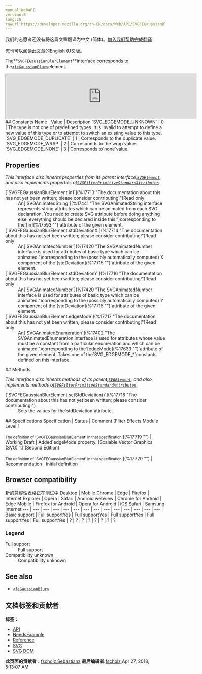 ```yaml
---
manual:WebAPI
version:0
lang:zh
rawUrl:https://developer.mozilla.org/zh-CN/docs/Web/API/SVGFEGaussianBlurElement
---
```




<bdi>我们的志愿者还没有将这篇文章翻译为<bdi>中文 (简体)</bdi>。[加入我们帮助完成翻译](%17710 "")<br></br>您也可以阅读此文章的[English (US)](%17711 "")版。</bdi>






The**`SVGFEGaussianBlurElement`**interface corresponds to the[`<feGaussianBlur>`](%17712 "The <feGaussianBlur> SVG filter primitive blurs the input image by the amount specified in stdDeviation, which defines the bell-curve.")element.

<iframe src='https://mdn.mozillademos.org/en-US/docs/Web/API/SVGFEGaussianBlurElement$samples/inheritance_diagram?revision=1377361' width='600' height='140'></iframe>
## Constants<a name="Constants"></a>
Name | Value | Description 
`SVG_EDGEMODE_UNKNOWN` | 0 | The type is not one of predefined types. It is invalid to attempt to define a new value of this type or to attempt to switch an existing value to this type. 
`SVG_EDGEMODE_DUPLICATE` | 1 | Corresponds to the`duplicate`value. 
`SVG_EDGEMODE_WRAP` | 2 | Corresponds to the`wrap`value. 
`SVG_EDGEMODE_NONE` | 3 | Corresponds to`none`value. 


## Properties<a name="Properties"></a>


<em>This interface also inherits properties from its parent interface,[`SVGElement`](%17342 "All of the SVG DOM interfaces that correspond directly to elements in the SVG language derive from the SVGElement interface."), and also implements properties of[`SVGFilterPrimitiveStandardAttributes`](%17591 "The SVGFilterPrimitiveStandardAttributes interface defines the set of DOM attributes that are common across the filter primitive interfaces.").</em>

<dl><dt>[`SVGFEGaussianBlurElement.in1`](%17713 "The documentation about this has not yet been written; please consider contributing!")Read only</dt><dd>An[`SVGAnimatedString`](%17441 "The SVGAnimatedString interface represents string attributes which can be animated from each SVG declaration. You need to create SVG attribute before doing anything else, everything should be declared inside this.")corresponding to the`[in](%17593 "")`attribute of the given element.</dd><dt>[`SVGFEGaussianBlurElement.stdDeviationX`](%17714 "The documentation about this has not yet been written; please consider contributing!")Read only</dt><dd>An[`SVGAnimatedNumber`](%17420 "The SVGAnimatedNumber interface is used for attributes of basic type <Number> which can be animated.")corresponding to the (possibly automatically computed) X component of the`[stdDeviation](%17715 "")`attribute of the given element.</dd><dt>[`SVGFEGaussianBlurElement.stdDeviationY`](%17716 "The documentation about this has not yet been written; please consider contributing!")Read only</dt><dd>An[`SVGAnimatedNumber`](%17420 "The SVGAnimatedNumber interface is used for attributes of basic type <Number> which can be animated.")corresponding to the (possibly automatically computed) Y component of the`[stdDeviation](%17715 "")`attribute of the given element.</dd><dt>[`SVGFEGaussianBlurElement.edgeMode`](%17717 "The documentation about this has not yet been written; please consider contributing!")Read only</dt><dd>An[`SVGAnimatedEnumeration`](%17402 "The SVGAnimatedEnumeration interface is used for attributes whose value must be a constant from a particular enumeration and which can be animated.")corresponding to the`[edgeMode](%17633 "")`attribute of the given element. Takes one of the`SVG_EDGEMODE_*`constants defined on this interface.</dd></dl>
## Methods<a name="Methods"></a>


<em>This interface also inherits methods of its parent,[`SVGElement`](%17342 "All of the SVG DOM interfaces that correspond directly to elements in the SVG language derive from the SVGElement interface."), and also implements methods of[`SVGFilterPrimitiveStandardAttributes`](%17591 "The SVGFilterPrimitiveStandardAttributes interface defines the set of DOM attributes that are common across the filter primitive interfaces.").</em>

<dl><dt>[`SVGFEGaussianBlurElement.setStdDeviation()`](%17718 "The documentation about this has not yet been written; please consider contributing!")</dt><dd>Sets the values for the`stdDeviation`attribute.</dd></dl>
## Specifications<a name="Specifications"></a>
Specification | Status | Comment 
[Filter Effects Module Level 1<br></br><small>The definition of &#39;SVGFEGaussianBlurElement&#39; in that specification.</small>](%17719 "") | Working Draft | Added`edgeMode`property. 
[Scalable Vector Graphics (SVG) 1.1 (Second Edition)<br></br><small>The definition of &#39;SVGFEGaussianBlurElement&#39; in that specification.</small>](%17720 "") | Recommendation | Initial definition 


## Browser compatibility<a name="Browser_compatibility"></a>
[新的兼容性表格正在测试中<i></i>](%3360 "")
<abbr>Desktop<i></i></abbr> | <abbr>Mobile<i></i></abbr> 
<abbr>Chrome<i></i></abbr> | <abbr>Edge<i></i></abbr> | <abbr>Firefox<i></i></abbr> | <abbr>Internet Explorer<i></i></abbr> | <abbr>Opera<i></i></abbr> | <abbr>Safari<i></i></abbr> | <abbr>Android webview<i></i></abbr> | <abbr>Chrome for Android<i></i></abbr> | <abbr>Edge Mobile<i></i></abbr> | <abbr>Firefox for Android<i></i></abbr> | <abbr>Opera for Android<i></i></abbr> | <abbr>iOS Safari<i></i></abbr> | <abbr>Samsung Internet<i></i></abbr> 
 ---  |  ---  |  ---  |  ---  |  ---  |  ---  |  ---  |  ---  |  ---  |  ---  |  ---  |  ---  |  ---  |  ---  | 
Basic support | <abbr>Full support</abbr>Yes | <abbr>Full support</abbr>Yes | <abbr>Full support</abbr>Yes | <abbr>Full support</abbr>Yes | <abbr>Full support</abbr>Yes | <abbr>?</abbr> | <abbr>?</abbr> | <abbr>?</abbr> | <abbr>?</abbr> | <abbr>?</abbr> | <abbr>?</abbr> | <abbr>?</abbr> | <abbr>?</abbr> 


### Legend<a name="Legend"></a>
<dl><dt><abbr>Full support</abbr></dt><dd>Full support</dd><dt><abbr>Compatibility unknown</abbr></dt><dd>Compatibility unknown</dd></dl>

## See also<a name="See_also"></a>

* [`<feGaussianBlur>`](%17712 "The <feGaussianBlur> SVG filter primitive blurs the input image by the amount specified in stdDeviation, which defines the bell-curve.")



## 文档标签和贡献者
**标签：**
* [API](%50 "")
* [NeedsExample](%13047 "")
* [Reference](%3381 "")
* [SVG](%457 "")
* [SVG DOM](%17335 "")

**此页面的贡献者：**[fscholz](%60 ""),[Sebastianz](%4468 "")
**最后编辑者:**[fscholz](%60 ""),<time>Apr 27, 2018, 5:13:07 AM</time>


